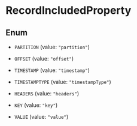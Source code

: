 

# RecordIncludedProperty

## Enum


* `PARTITION` (value: `"partition"`)

* `OFFSET` (value: `"offset"`)

* `TIMESTAMP` (value: `"timestamp"`)

* `TIMESTAMPTYPE` (value: `"timestampType"`)

* `HEADERS` (value: `"headers"`)

* `KEY` (value: `"key"`)

* `VALUE` (value: `"value"`)



